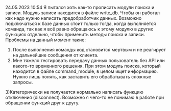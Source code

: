 24.05.2023 10:54
Я пытался хоть как-то прописать модули поиска и записи. Модуль записи находится в файле write_db. Чтобы он работал
как надо нужно написать предобработчик данных.
Возможно подключаться к базе данных стоит только тогда, когда выполняется команда, так как я всё равно обращаюсь к
этому модулю в других функциях отдельно, чтобы применить методы поиска и записи.
Проблемы на данный момент такие:
1) После выполнения команды код становится мертвым и не реагирует на дальнейшие сообщения от клиента.
2) Мне тяжело тестировать передачу данных пользователь без API или какого-то временного решения. При этом модуль
поиска, который находится в файле command_module, в целом ищет информацию. Нужно лишь понять, как заставить его
обрабатывать сложные запросы.

3)Категорически не получается нормально написать функцию отключения (disconnect). Возможно я чего-то не понимаю в работе
при обращении функций друг к другу.
